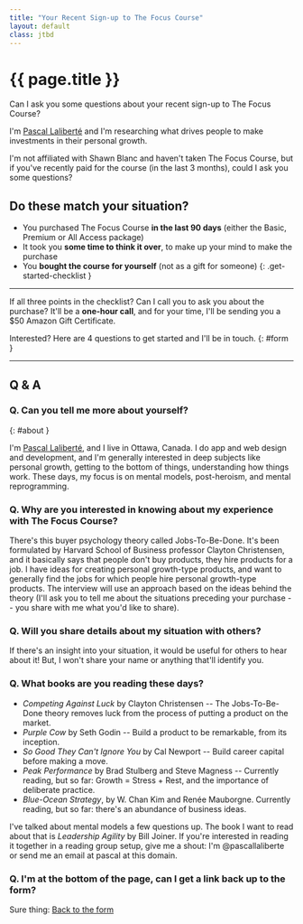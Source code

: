 ```yaml
---
title: "Your Recent Sign-up to The Focus Course"
layout: default
class: jtbd
---
```


# {{ page.title }}

Can I ask you some questions about your recent sign-up to The Focus Course?

I'm [Pascal Laliberté](#about) and I'm researching what drives people to make investments in their personal growth.

I'm not affiliated with Shawn Blanc and haven't taken The Focus Course, but if you've recently paid for the course (in the last 3 months), could I ask you some questions?

## **Do these match your situation?**

* You purchased The Focus Course **in the last 90 days** (either the Basic, Premium or All Access package)
*  It took you **some time to think it over**, to make up your mind to make the purchase
*  You **bought the course for yourself** (not as a gift for someone)
{: .get-started-checklist }

---

If all three points in the checklist? Can I call you to ask you about the purchase? It'll be a **one-hour call**, and for your time, I'll be sending you a $50 Amazon Gift Certificate.

Interested? Here are 4 questions to get started and I'll be in touch.
{: #form }

<div id="signup">
<script src="https://createform.com/focus-course-interview/embed" type="text/javascript"></script>
<div class="createform" id="focus-course-interview"></div>
</div>

---

## Q & A

### Q. Can you tell me more about yourself?
{: #about }

I'm [Pascal Laliberté](/), and I live in Ottawa, Canada. I do app and web design and development, and I'm generally interested in deep subjects like personal growth, getting to the bottom of things, understanding how things work. These days, my focus is on mental models, post-heroism, and mental reprogramming.

### Q. Why are you interested in knowing about my experience with The Focus Course?

There's this buyer psychology theory called Jobs-To-Be-Done. It's been formulated by Harvard School of Business professor Clayton Christensen, and it basically says that people don't buy products, they hire products for a job. I have ideas for creating personal growth-type products, and want to generally find the jobs for which people hire personal growth-type products. The interview will use an approach based on the ideas behind the theory (I'll ask you to tell me about the situations preceding your purchase -- you share with me what you'd like to share).

### Q. Will you share details about my situation with others?

If there's an insight into your situation, it would be useful for others to hear about it! But, I won't share your name or anything that'll identify you.

### Q. What books are you reading these days?

* _Competing Against Luck_ by Clayton Christensen -- The Jobs-To-Be-Done theory removes luck from the process of putting a product on the market.
* _Purple Cow_ by Seth Godin -- Build a product to be remarkable, from its inception.
* _So Good They Can't Ignore You_ by Cal Newport -- Build career capital before making a move.
* _Peak Performance_ by Brad Stulberg and Steve Magness -- Currently reading, but so far: Growth = Stress + Rest, and the importance of deliberate practice.
* _Blue-Ocean Strategy_, by W. Chan Kim and Renée Mauborgne. Currently reading, but so far: there's an abundance of business ideas.

I've talked about mental models a few questions up. The book I want to read about that is _Leadership Agility_ by Bill Joiner. If you're interested in reading it together in a reading group setup, give me a shout: I'm @pascallaliberte or send me an email at pascal at this domain.

### Q. I'm at the bottom of the page, can I get a link back up to the form?

Sure thing: [Back to the form](#form)
